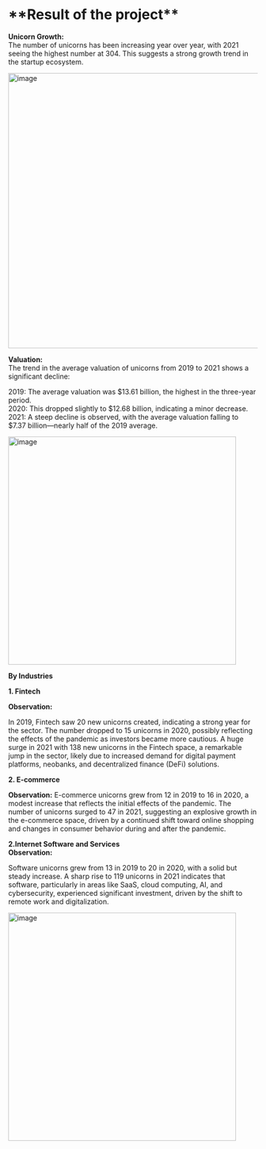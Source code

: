 <h1>**Result of the project**</h1>

 **Unicorn Growth:** <br> 
The number of unicorns has been increasing year over year, with 2021 seeing the highest number at 304. This suggests a strong growth trend in the startup ecosystem.

<img width="555" alt="image" src="https://github.com/user-attachments/assets/a8db97b6-e86b-4a4c-8a0c-ce7cdbbade6e" />

**Valuation:** <br>
The trend in the average valuation of unicorns from 2019 to 2021 shows a significant decline:

2019: The average valuation was $13.61 billion, the highest in the three-year period.<br>
2020: This dropped slightly to $12.68 billion, indicating a minor decrease.<br>
2021: A steep decline is observed, with the average valuation falling to $7.37 billion—nearly half of the 2019 average.<br>

<img width="460" alt="image" src="https://github.com/user-attachments/assets/356e1331-97fa-410b-a3e8-be54bcc00537" />

**By Industries** <br>

**1. Fintech**

**Observation:**

In 2019, Fintech saw 20 new unicorns created, indicating a strong year for the sector.
The number dropped to 15 unicorns in 2020, possibly reflecting the effects of the pandemic as investors became more cautious.
A huge surge in 2021 with 138 new unicorns in the Fintech space, a remarkable jump in the sector, likely due to increased demand for digital payment platforms, neobanks, and decentralized finance (DeFi) solutions. <br>

**2. E-commerce** <br>

**Observation:**
E-commerce unicorns grew from 12 in 2019 to 16 in 2020, a modest increase that reflects the initial effects of the pandemic.
The number of unicorns surged to 47 in 2021, suggesting an explosive growth in the e-commerce space, driven by a continued shift toward online shopping and changes in consumer behavior during and after the pandemic.

**2.Internet Software and Services** <br>
**Observation:**

Software unicorns grew from 13 in 2019 to 20 in 2020, with a solid but steady increase.
A sharp rise to 119 unicorns in 2021 indicates that software, particularly in areas like SaaS, cloud computing, AI, and cybersecurity, experienced significant investment, driven by the shift to remote work and digitalization.

<img width="460" alt="image" src="https://github.com/user-attachments/assets/9bd34ba1-3d46-4e84-bd57-1d8f6856ca0a" />


